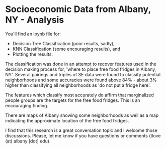# Socioeconomic Data from Albany, NY - Analysis

You'll find an ipynb file for:
- Decision Tree Classification (poor results, sadly),
- KNN Classification (some encouraging results), and
- Plotting the results.

The classification was done in an attempt to recover features used in the decision making process for, 'where to place free food fridges in Albany, NY'.  Several pairings and triples of SE data were found to classify potential neighborhoods and some accuracies were found above 84% - about 3% higher than classifying all neighborhoods as 'do not put a fridge here'.  

The features which classify most accurately do affirm that marginalized people groups are the targets for the free food fridges.  This is an encouraging finding.  

There are maps of Albany showing some neighborhoods as well as a map indicating the approximate location of the free food fridges.

I find that this research is a great conversation topic and I welcome those discussions.  Please, let me know if you have questions or comments (tlove (at) albany [dot] edu).
